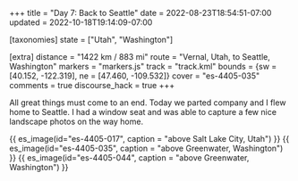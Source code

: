 +++
title = "Day 7: Back to Seattle"
date = 2022-08-23T18:54:51-07:00
updated = 2022-10-18T19:14:09-07:00

[taxonomies]
state = ["Utah", "Washington"]

[extra]
distance = "1422 km / 883 mi"
route = "Vernal, Utah, to Seattle, Washington"
markers = "markers.js"
track = "track.kml"
bounds = {sw = [40.152, -122.319], ne = [47.460, -109.532]}
cover = "es-4405-035"
comments = true
discourse_hack = true
+++

All great things must come to an end. Today we parted company and I flew home to Seattle. I had a window seat and was able to capture a few nice landscape photos on the way home.

<!-- more -->

{{ es_image(id="es-4405-017", caption = "above Salt Lake City, Utah") }}
{{ es_image(id="es-4405-035", caption = "above Greenwater, Washington") }}
{{ es_image(id="es-4405-044", caption = "above Greenwater, Washington") }}

